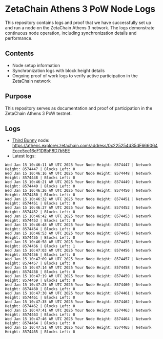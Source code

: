 # ZetaChain Athens 3 PoW Node Logs
This repository contains logs and proof that we have successfully set up and run a node on the ZetaChain Athens 3 network. The logs demonstrate continuous node operation, including synchronization details and performance.

## Contents
- Node setup information
- Synchronization logs with block height details
- Ongoing proof of work logs to verify active participation in the ZetaChain network

## Purpose
This repository serves as documentation and proof of participation in the ZetaChain Athens 3 PoW testnet.

## Logs

- [Third Bunny](https://thirdbunny.xyz/) node: https://athens.explorer.zetachain.com/address/0x225254d35dE666064Eccc5ce16eF1D8bF8D7b5EE
- Latest logs:
```
Wed Jan 15 10:46:11 AM UTC 2025 Your Node Height: 8574447 | Network Height: 8574447 | Blocks Left: 0
Wed Jan 15 10:46:16 AM UTC 2025 Your Node Height: 8574448 | Network Height: 8574448 | Blocks Left: 0
Wed Jan 15 10:46:21 AM UTC 2025 Your Node Height: 8574449 | Network Height: 8574449 | Blocks Left: 0
Wed Jan 15 10:46:26 AM UTC 2025 Your Node Height: 8574450 | Network Height: 8574450 | Blocks Left: 0
Wed Jan 15 10:46:32 AM UTC 2025 Your Node Height: 8574451 | Network Height: 8574451 | Blocks Left: 0
Wed Jan 15 10:46:37 AM UTC 2025 Your Node Height: 8574452 | Network Height: 8574452 | Blocks Left: 0
Wed Jan 15 10:46:42 AM UTC 2025 Your Node Height: 8574453 | Network Height: 8574453 | Blocks Left: 0
Wed Jan 15 10:46:48 AM UTC 2025 Your Node Height: 8574454 | Network Height: 8574454 | Blocks Left: 0
Wed Jan 15 10:46:53 AM UTC 2025 Your Node Height: 8574455 | Network Height: 8574455 | Blocks Left: 0
Wed Jan 15 10:46:58 AM UTC 2025 Your Node Height: 8574455 | Network Height: 8574456 | Blocks Left: 1
Wed Jan 15 10:47:03 AM UTC 2025 Your Node Height: 8574456 | Network Height: 8574456 | Blocks Left: 0
Wed Jan 15 10:47:09 AM UTC 2025 Your Node Height: 8574457 | Network Height: 8574457 | Blocks Left: 0
Wed Jan 15 10:47:14 AM UTC 2025 Your Node Height: 8574458 | Network Height: 8574458 | Blocks Left: 0
Wed Jan 15 10:47:19 AM UTC 2025 Your Node Height: 8574459 | Network Height: 8574459 | Blocks Left: 0
Wed Jan 15 10:47:25 AM UTC 2025 Your Node Height: 8574460 | Network Height: 8574460 | Blocks Left: 0
Wed Jan 15 10:47:30 AM UTC 2025 Your Node Height: 8574461 | Network Height: 8574461 | Blocks Left: 0
Wed Jan 15 10:47:35 AM UTC 2025 Your Node Height: 8574462 | Network Height: 8574462 | Blocks Left: 0
Wed Jan 15 10:47:41 AM UTC 2025 Your Node Height: 8574463 | Network Height: 8574463 | Blocks Left: 0
Wed Jan 15 10:47:46 AM UTC 2025 Your Node Height: 8574464 | Network Height: 8574464 | Blocks Left: 0
Wed Jan 15 10:47:51 AM UTC 2025 Your Node Height: 8574465 | Network Height: 8574465 | Blocks Left: 0
```
